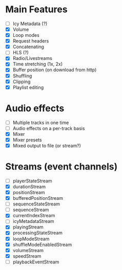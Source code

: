 # Main Features
- [ ] Icy Metadata (?)
- [x] Volume
- [x] Loop modes
- [x] Request headers
- [x] Concatenating 
- [ ] HLS (?)
- [x] Radio/Livestreams
- [x] Time stretching (1x, 2x)
- [x] Buffer position (on download from http)
- [x] Shuffling
- [x] Clipping
- [x] Playlist editing

# Audio effects
- [ ] Multiple tracks in one time
- [ ] Audio effects on a per-track basis
- [x] Mixer
- [x] Mixer presets
- [x] Mixed output to file (or stream?)

# Streams (event channels)
- [ ] playerStateStream
- [x] durationStream
- [x] positionStream
- [x] bufferedPositionStream
- [ ] sequenceStateStream
- [ ] sequenceStream
- [x] currentIndexStream
- [ ] icyMetadataStream
- [x] playingStream
- [x] processingStateStream
- [x] loopModeStream
- [x] shuffleModeEnabledStream
- [x] volumeStream
- [x] speedStream
- [ ] playbackEventStream
